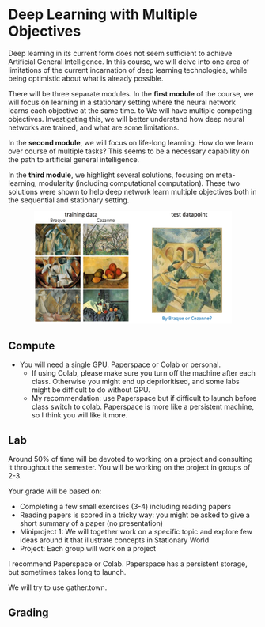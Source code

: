 # Deep Learning with Multiple Objectives

Deep learning in its current form does not seem sufficient to achieve Artificial General Intelligence. In this course, we will delve into one area of limitations of the current incarnation of deep learning technologies, while being optimistic about what is already possible.

There will be three separate modules. In the **first module** of the course, we will focus on learning in a stationary setting where the neural network learns each objective at the same time.  to We will have multiple competing objectives. Investigating this, we will better understand how deep neural networks are trained, and what are some limitations.

In the **second module**, we will focus on life-long learning. How do we learn over course of multiple tasks? This seems to be a necessary capability on the path to artificial general intelligence. 

In the **third module**, we highlight several solutions, focusing on meta-learning, modularity (including computational computation). These two solutions were shown to help deep network learn multiple objectives both in the sequential and stationary setting.


<center><img width=400 src="labs/lab1/fig/fig1.png"></center>


## Compute

* You will need a single GPU. Paperspace or Colab or personal. 
  - If using Colab, please make sure you turn off the machine after each class. Otherwise you might end up deprioritised, and some labs might be difficult to do without GPU.
  - My recommendation: use Paperspace but if difficult to launch before class switch to colab. Paperspace is more like a persistent machine, so I think you will like it more.

## Lab

Around 50% of time will be devoted to working on a project and consulting it throughout the semester. You will be working on the project in groups of 2-3. 

Your grade will be based on:

- Completing a few small exercises (3-4) including reading papers 
- Reading papers is scored in a tricky way: you might be asked to give a short summary of a paper (no presentation)
- Miniproject 1: We will together work on a specific topic and explore few ideas around it that illustrate concepts in Stationary World
- Project: Each group will work on a project

I recommend Paperspace or Colab. Paperspace has a persistent storage, but sometimes takes long to launch.

We will try to use gather.town.

## Grading

